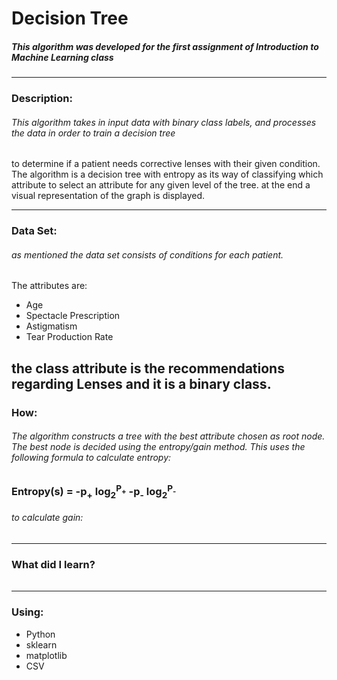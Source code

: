 # Decision Tree
##### This algorithm was developed for the first assignment of Introduction to Machine Learning class
---
### Description:
###### This algorithm takes in input data with binary class labels, and processes the data in order to train a decision tree 
to determine if a patient needs corrective lenses with their given condition. The algorithm is a decision tree with entropy as its
way of classifying which attribute to select an attribute for any given level of the tree. at the end a visual representation of the
graph is displayed.

---
### Data Set:
###### as mentioned the data set consists of conditions for each patient. 
The attributes are:
* Age
* Spectacle Prescription
* Astigmatism
* Tear Production Rate

the class attribute is the recommendations regarding Lenses and it is a binary class.
---
### How:
###### The algorithm constructs a tree with the best attribute chosen as root node. The best node is decided using the entropy/gain method. This uses the following formula to calculate entropy:
### Entropy(s) = -p<sub>+</sub> log<sub>2</sub><sup>P<sub>+</sub></sup> -p<sub>-</sub> log<sub>2</sub><sup>P<sub>-</sub></sup>
###### to calculate gain:
---
### What did I learn?
###### 
---
### Using: 
* Python
* sklearn
* matplotlib
* CSV
